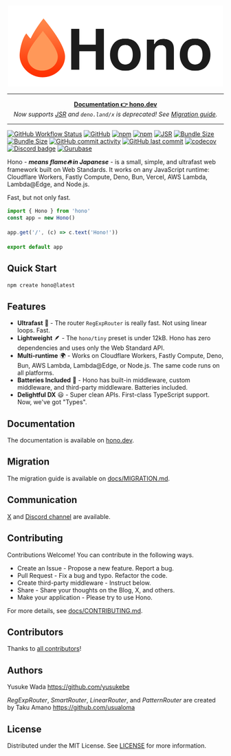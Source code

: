 <div align="center">
  <a href="https://hono.dev">
    <img src="https://raw.githubusercontent.com/honojs/hono/main/docs/images/hono-title.png" width="500" height="auto" alt="Hono"/>
  </a>
</div>

<hr />

<p align="center">
<a href="https://hono.dev"><b>Documentation 👉 hono.dev</b></a><br />
<i>Now supports <a href="https://jsr.io/@hono/hono">JSR</a> and <code>deno.land/x</code> is deprecated! See <a href="docs/MIGRATION.md">Migration guide</a>.</i>
</p>

<hr />

[![GitHub Workflow Status](https://img.shields.io/github/actions/workflow/status/honojs/hono/ci.yml?branch=main)](https://github.com/honojs/hono/actions)
[![GitHub](https://img.shields.io/github/license/honojs/hono)](https://github.com/honojs/hono/blob/main/LICENSE)
[![npm](https://img.shields.io/npm/v/hono)](https://www.npmjs.com/package/hono)
[![npm](https://img.shields.io/npm/dm/hono)](https://www.npmjs.com/package/hono)
[![JSR](https://jsr.io/badges/@hono/hono)](https://jsr.io/@hono/hono)
[![Bundle Size](https://img.shields.io/bundlephobia/min/hono)](https://bundlephobia.com/result?p=hono)
[![Bundle Size](https://img.shields.io/bundlephobia/minzip/hono)](https://bundlephobia.com/result?p=hono)
[![GitHub commit activity](https://img.shields.io/github/commit-activity/m/honojs/hono)](https://github.com/honojs/hono/pulse)
[![GitHub last commit](https://img.shields.io/github/last-commit/honojs/hono)](https://github.com/honojs/hono/commits/main)
[![codecov](https://codecov.io/github/honojs/hono/graph/badge.svg)](https://codecov.io/github/honojs/hono)
[![Discord badge](https://img.shields.io/discord/1011308539819597844?label=Discord&logo=Discord)](https://discord.gg/KMh2eNSdxV)
[![Gurubase](https://img.shields.io/badge/Gurubase-Ask%20Hono%20Guru-006BFF)](https://gurubase.io/g/hono)

Hono - _**means flame🔥 in Japanese**_ - is a small, simple, and ultrafast web framework built on Web Standards. It works on any JavaScript runtime: Cloudflare Workers, Fastly Compute, Deno, Bun, Vercel, AWS Lambda, Lambda@Edge, and Node.js.

Fast, but not only fast.

```ts
import { Hono } from 'hono'
const app = new Hono()

app.get('/', (c) => c.text('Hono!'))

export default app
```

## Quick Start

```bash
npm create hono@latest
```

## Features

- **Ultrafast** 🚀 - The router `RegExpRouter` is really fast. Not using linear loops. Fast.
- **Lightweight** 🪶 - The `hono/tiny` preset is under 12kB. Hono has zero dependencies and uses only the Web Standard API.
- **Multi-runtime** 🌍 - Works on Cloudflare Workers, Fastly Compute, Deno, Bun, AWS Lambda, Lambda@Edge, or Node.js. The same code runs on all platforms.
- **Batteries Included** 🔋 - Hono has built-in middleware, custom middleware, and third-party middleware. Batteries included.
- **Delightful DX** 😃 - Super clean APIs. First-class TypeScript support. Now, we've got "Types".

## Documentation

The documentation is available on [hono.dev](https://hono.dev).

## Migration

The migration guide is available on [docs/MIGRATION.md](docs/MIGRATION.md).

## Communication

[X](https://x.com/honojs) and [Discord channel](https://discord.gg/KMh2eNSdxV) are available.

## Contributing

Contributions Welcome! You can contribute in the following ways.

- Create an Issue - Propose a new feature. Report a bug.
- Pull Request - Fix a bug and typo. Refactor the code.
- Create third-party middleware - Instruct below.
- Share - Share your thoughts on the Blog, X, and others.
- Make your application - Please try to use Hono.

For more details, see [docs/CONTRIBUTING.md](docs/CONTRIBUTING.md).

## Contributors

Thanks to [all contributors](https://github.com/honojs/hono/graphs/contributors)!

## Authors

Yusuke Wada <https://github.com/yusukebe>

_RegExpRouter_, _SmartRouter_, _LinearRouter_, and _PatternRouter_ are created by Taku Amano <https://github.com/usualoma>

## License

Distributed under the MIT License. See [LICENSE](LICENSE) for more information.
